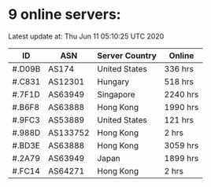 # 9 online servers:

Latest update at: Thu Jun 11 05:10:25 UTC 2020

| ID | ASN | Server Country | Online |
| -- | --- | -------------- | ------ |
| #.D09B | AS174 | United States | 336 hrs |
| #.C831 | AS12301 | Hungary | 518 hrs |
| #.7F1D | AS63949 | Singapore | 2240 hrs |
| #.B6F8 | AS63888 | Hong Kong | 1990 hrs |
| #.9FC3 | AS53889 | United States | 121 hrs |
| #.988D | AS133752 | Hong Kong | 2 hrs |
| #.BD3E | AS63888 | Hong Kong | 3059 hrs |
| #.2A79 | AS63949 | Japan | 1899 hrs |
| #.FC14 | AS64271 | Hong Kong | 2 hrs |


